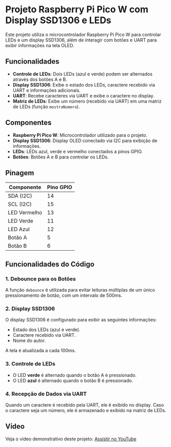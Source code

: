 # Projeto Raspberry Pi Pico W com Display SSD1306 e LEDs

Este projeto utiliza o microcontrolador Raspberry Pi Pico W para controlar LEDs e um display SSD1306, além de interagir com botões e UART para exibir informações na tela OLED.

## Funcionalidades

- **Controle de LEDs**: Dois LEDs (azul e verde) podem ser alternados através dos botões A e B.
- **Display SSD1306**: Exibe o estado dos LEDs, caractere recebido via UART e informações adicionais.
- **UART**: Recebe caracteres via UART e exibe o caractere no display.
- **Matriz de LEDs**: Exibe um número (recebido via UART) em uma matriz de LEDs (função `mostraNumero`).

## Componentes

- **Raspberry Pi Pico W**: Microcontrolador utilizado para o projeto.
- **Display SSD1306**: Display OLED conectado via I2C para exibição de informações.
- **LEDs**: LEDs azul, verde e vermelho conectados a pinos GPIO.
- **Botões**: Botões A e B para controlar os LEDs.

## Pinagem

| Componente       | Pino GPIO |
|------------------|-----------|
| SDA (I2C)        | 14        |
| SCL (I2C)        | 15        |
| LED Vermelho     | 13        |
| LED Verde        | 11        |
| LED Azul         | 12        |
| Botão A          | 5         |
| Botão B          | 6         |

## Funcionalidades do Código

### 1. **Debounce para os Botões**
A função `debounce` é utilizada para evitar leituras múltiplas de um único pressionamento de botão, com um intervalo de 500ms.

### 2. **Display SSD1306**
O display SSD1306 é configurado para exibir as seguintes informações:
- Estado dos LEDs (azul e verde).
- Caractere recebido via UART.
- Nome do autor.

A tela é atualizada a cada 100ms.

### 3. **Controle de LEDs**
- O LED **verde** é alternado quando o botão A é pressionado.
- O LED **azul** é alternado quando o botão B é pressionado.

### 4. **Recepção de Dados via UART**
Quando um caractere é recebido pela UART, ele é exibido no display. Caso o caractere seja um número, ele é armazenado e exibido na matriz de LEDs.

## Vídeo

Veja o vídeo demonstrativo deste projeto: [Assistir no YouTube](https://youtu.be/cvxJ4TuaMyw)